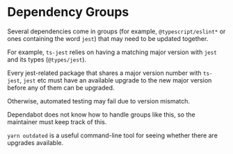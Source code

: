 # Dependency Groups

Several dependencies come in groups (for example, `@typescript/eslint*` or ones containing the word `jest`) that may need to be updated together.

For example, `ts-jest` relies on having a matching major version with `jest` and its types (`@types/jest`).

Every jest-related package that shares a major version number with `ts-jest`, `jest` etc must have an available upgrade to the new major version before any of them can be upgraded.

Otherwise, automated testing may fail due to version mismatch.

Dependabot does not know how to handle groups like this, so the maintainer must keep track of this.

`yarn outdated` is a useful command-line tool for seeing whether there are upgrades available.
